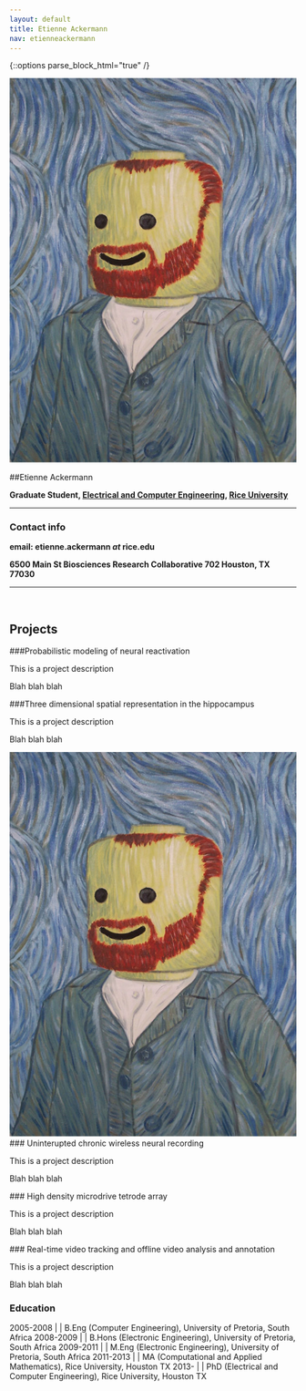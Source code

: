 ```yaml
---
layout: default
title: Etienne Ackermann
nav: etienneackermann
---
```


{::options parse_block_html="true" /}

<div class="row">
<div class="col-md-3 hidden-xs">
<a class="thumbnail" href="#">
  <img src="EtienneAckermann-lego.jpg" alt="[Etienne Ackermann]">
</a>
</div>


<div class="col-md-9 lead">

##Etienne Ackermann

<strong>Graduate Student, [Electrical and Computer Engineering](http://www.ece.rice.edu/), 
[Rice University](http://www.rice.edu)
</strong>

* * *

<h3><span class="label label-info"> Contact info </span></h3>

**email: etienne.ackermann <i>at</i> rice.edu**

<strong>
6500 Main St  
Biosciences Research Collaborative 702  
Houston, TX 77030
</strong>
</div>

* * * 

<div class="container">
</br>

<h2><span class="label label-info"> Projects</span></h2>

<div class="bs-callout bs-callout-info">
###Probabilistic modeling of neural reactivation

<p>This is a project description</p>

<p>Blah blah blah</p>
</div>

<div class="bs-callout bs-callout-warning">
###Three dimensional spatial representation in the hippocampus

<p>This is a project description</p>

<p>Blah blah blah</p>
</div>

<div class="bs-callout bs-callout-funding">
<div class="col-md-3 hidden-xs">
<a class="thumbnail" href="#">
  <img src="EtienneAckermann-lego.jpg" alt="[Etienne Ackermann]">
</a>
</div>
### Uninterupted chronic wireless neural recording

<p>This is a project description</p>

<p>Blah blah blah</p>
</div>

<div class="bs-callout bs-callout-danger">
### High density microdrive tetrode array

<p>This is a project description</p>

<p>Blah blah blah</p>
</div>

<div class="bs-callout bs-callout-success">
### Real-time video tracking and offline video analysis and annotation

<p>This is a project description</p>

<p>Blah blah blah</p>
</div>

<h3><span class="label label-info"> Education</span></h3>

2005-2008 | | B.Eng (Computer Engineering), University of Pretoria, South Africa
2008-2009 | | B.Hons (Electronic Engineering), University of Pretoria, South Africa
2009-2011 | | M.Eng (Electronic Engineering), University of Pretoria, South Africa
2011-2013 | | MA (Computational and Applied Mathematics), Rice University, Houston TX
2013- | | PhD (Electrical and Computer Engineering), Rice University, Houston TX

<!--
<h3><span class="label label-info"> Teaching </span></h3>

**Fall 2014**  |    | [ELEC548](http://dsp.rice.edu/courses/elec548)
**Spring 2014** |   | [ELEC327](http://dsp.rice.edu/courses/elec327-0)
**Fall 2013** |   | [ELEC548](http://dsp.rice.edu/courses/elec548-2013)
**Spring 2013** |   | [ELEC327](http://dsp.rice.edu/courses/elec327)
**Fall 2012** |   | ELEC548
**Spring 2012** |   | ELEC631

<h3><span class="label label-info"> Publications </span></h3>

[Google Scholar Profile](http://scholar.google.com/citations?user=tA0QQq0AAAAJ)

*full listing coming soon*

-->
</div>
</div>
